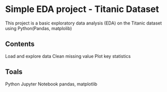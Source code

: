 # Simple EDA project - Titanic Dataset
This project is a basic exploratory data analysis (EDA) on the Titanic dataset using Python(Pandas, matplolib)

## Contents
Load and explore data
Clean missing value
Plot key statistics

## Toals
Python
Jupyter Notebook
pandas, matplotlib